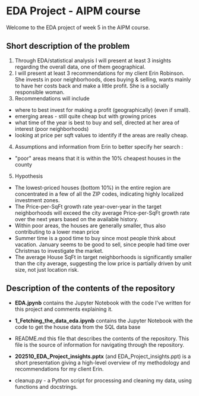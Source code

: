 # EDA Project  - AIPM course

Welcome to the EDA project of week 5 in the AIPM course.

## Short description of the problem
1.	Through EDA/statistical analysis I will present at least 3 insights regarding the overall data, one of them  geographical.
2. I will present at least 3 recommendations for my client Erin Robinson. She invests in poor neighborhoods, does buying & selling, wants mainly to have her costs back and make a little profit. She is a socially responsible woman. 
3. Recommendations will include
* where to best invest for making a profit (geographically) (even if small).
* emerging areas - still quite cheap but with growing prices
* what time of the year is best to buy and sell, directed at her area of interest (poor neighborhoods)
* looking at price per sqft values to identify if the areas are really cheap. 
4. Assumptions and information from Erin to better specify her search : 
* "poor" areas means that it is within the 10% cheapest houses in the county
5. Hypothesis
* The lowest-priced houses (bottom 10%) in the entire region are concentrated in a few of all the ZIP codes, indicating highly localized investment zones.
* The Price-per-SqFt growth rate year-over-year in the target neighborhoods will exceed the city average Price-per-SqFt growth rate over the next years based on the available history.
* Within poor areas, the houses are generally smaller, thus also contributing to a lower mean price
* Summer time is a good time to buy since most people think about vacation. January seems to be good to sell, since people had time over Christmas to investigate the market.
* The average House SqFt in target neighborhoods is significantly smaller than the city average, suggesting the low price is partially driven by unit size, not just location risk.


## Description of the contents of the repository 
* <b>EDA.jpynb</b> contains the Jupyter Notebook with the code I've written for this project and comments explaining it. 
* <b>1_Fetching_the_data_eda.ipynb</b> contains the Jupyter Notebook with the code to get the house data from the SQL data base 

* README.md this file that describes the contents of the repository. This file is the source of information for navigating through the repository.

* <b>202510_EDA_Project_insights.pptx</b> (and EDA_Project_insights.ppt) is a short presentation giving a high-level overview of my methodology and recommendations for my client Erin. 

* cleanup.py - a Python script for processing and cleaning my data, using functions and docstrings. 

